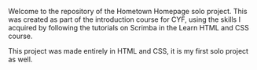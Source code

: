 Welcome to the repository of the Hometown Homepage solo project.
This was created as part of the introduction course for CYF, using the skills I acquired by following the tutorials on Scrimba in the Learn HTML and CSS course.

This project was made entirely in HTML and CSS, it is my first solo project as well.